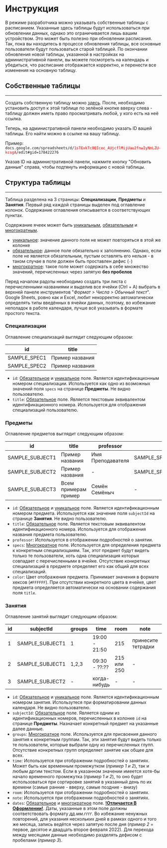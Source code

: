 # Инструкция

В режиме разработчика можно указывать собственные таблицы с расписанием. Указанные здесь таблицы будут использоваться
при обновлении данных, однако это ограничивается лишь вашим устройством. Это может быть полезно при обновлении
расписания. Так, пока вы находитесь в процессе обновления таблицы, все основные пользователи будут пользоваться
старой таблицей. По окончании обновления новой таблицы, указанной в настройках на административной панели, вы
можете посмотреть на календарь и убедиться, что расписание отображается корректно, и перенести все изменения
на основную таблицу.

## Собственные таблицы
<hr>

Создать собственную таблицу можно [здесь](https://docs.google.com/spreadsheets/u/0/?tgif=d). После, необходимо
установить доступ к этой таблице по зелёной кнопке вверху слева - таблицу должен иметь право просматривать
любой, у кого есть на неё ссылка.

Теперь, на административной панели необходимо указать ID вашей таблицы. Его найти можно в ссылке на вашу таблицу.

Пример: <code>docs.google.com/spreadsheets/d/<span style="color: red">1sTEvkTc0QIcec_AUjcflMijUau2fnwIyNnLZU-kcsgA</span>/edit#gid=178422276</code>

Указав ID на административной панели, нажмите кнопку "Обновить данные" справа, чтобы подтянуть информацию с новой таблицы.

## Структура таблицы
<hr>

Таблица разделена на 3 страницы: **Специализации**, **Предметы** и **Занятия**. Первый ряд каждой страницы выделен под оглавление колонок.
Содержание оглавления описывается в соответствующих пунктах.

Содержание ячеек может быть <u>уникальным</u>, <u>обязательным</u> и <u>многократным</u>.

* <u>уникальное</u>: значение данного поля не может повторяться в этой же колонке
* <u>обязательное</u>: данное поле обязательно к заполнению. Однако, если поле не является обязательным, пустым
  оставлять его нельзя - в таком случае в поле должен быть проставлен дефис (`-`)
* <u>многократное</u>: такое поле может содержать в себе множество значений, перечисленных через запятую **без пробелов**

Перед началом радоты необходимо создать три листа с перечисленными названиями и выделив все ячейки (Ctrl + A)
выбрать в верхней панеле инструментов "_Формат > Числа > Обычный текст_". Google Sheets, ровно как и Excel,
любит некорректно автоматически определять типы введённых в ячейки данных, поэтому, во избежание неполадок
в работе календаря, лучше всё указывать в формате простого текста.

### Специализации

Оглавление специализаций выглядит следующим образом:

| id           | title           |
|--------------|-----------------|
| SAMPLE_SPEC1 | Пример названия |
| SAMPLE_SPEC2 | Пример названия |

* `id`:
  <u>Обязательное</u> и <u>уникальное</u> поле. Является идентификационным номером специализации.
  Используется как одно из возможных значений поля `specs` на странице **Предметы**. Не видно пользователю.
* `title`:
  <u>Обязательное</u> поле. Является текстовым эквивалентом идентификационного номера.
  Используется для отображения специализаций пользователю.

### Предметы

Оглавление предметов выглядит следующим образом:

| id	             | title	               | professor         | specs                     | color   |
|-----------------|----------------------|-------------------|---------------------------|---------|
| SAMPLE_SUBJECT1 | Пример названия      | Имя Преподавателя | SAMPLE_SPEC1              | #AAFF00 |
| SAMPLE_SUBJECT2 | Пример названия      | -                 | SAMPLE_SPEC1,SAMPLE_SPEC2 | -       |
| SAMPLE_SUBJECT3 | Всем примерам пример | Семён Семёныч     | -                         | -       |

* `id`:
  <u>Обязательное</u> и <u>уникальное</u> поле. Является идентификационным номером предмета.
  Используется как значение поля `subjectId` на странице **Занятия**. Не видно пользователю.
* `title`:
  <u>Обязательное</u> поле. Является текстовым эквивалентом идентификационного номера.
  Используется для отображения названия предмета пользователю.
* `professor`:
  Используется в отображении подробностей о занятии.
* `specs`:
  <u>Многократное</u> поле. Используется для определения предмета к конкретным специализцаиям.
  Так, этот предмет будут видеть только те пользователи, хоть одна специализация которых
  совпадает с перечисленными в ячейке. Отсутствие конкретных специализаций в предмете определяет его
  как общий для всех специализаций.
* `color`:
  Цвет отображения предмета. Принимает значения в формате хексов (`#FFFFFF`). При отсутствии конкретного
  цвета в ячейке, цвет предмета определяется автоматически на основании содержания поля `title`.

### Занятия

Оглавление занятий выглядит следующим образом:

| id	 | subjectId	      | groups | time          | room        | note               | dates                         |
|-----|-----------------|--------|---------------|-------------|--------------------|-------------------------------|
| 1   | SAMPLE_SUBJECT1 | 1      | 19:00 - 21:50 | 215         | принесите тетрадки | 01.01.2022                    |
| 2   | SAMPLE_SUBJECT1 | 1,2,3  | 09:30 - ??:?? | 215 или 250 | -                  | 01,10,22.01.2022              |
| 3   | SAMPLE_SUBJECT2 | -      | когда-нибудь  | -           | -                  | 01.01.2022 - 01,10,20.02.2022 |

* `id`:
  <u>Обязательное</u> и <u>уникальное</u> поле. Является идентификационным номером занятия.
  Использутеся при форматировании данных календаря. Не видно пользователю.
* `subjectId`:
  <u>Обязательное</u> поле. Является одним из идентификационных номеров, перечисленных в колонке `id` на странице
  **Предметы**. Назначает конкретный предмет на указанные далее данные.
* `groups`:
  <u>Многократное</u> поле. Используется для присвоения данного занятия к конкретным группам.
  Так, эти занятия будут видеть только те пользователи, которые выбрали одну из перечисленных глупп.
  Отсутствие конкретных групп определяет занятие как общее для всех.
* `time`:
  Используется при отображении подробностей о занятиях. Может быть как временным промежутком
  (_пример 1 и 2_), так и любым дргим текстом. Если в указанном значении имеется хотя-бы начало временного промежутка
  (_пример 1 и 2_), то оно будет использоваться при сортировке занятий в указанный день по их времени (самые
  ранние - вверху, самые поздние - внизу)
* `room`:
  Используется при отображении подробностей о занятиях.
* `note`:
  Используется при отображении подробностей о занятиях.
* `dates`:
  <u>Обязательное</u> и <u>многократное</u> поле. <u>**!Отличается В Оформлении!**</u>.
  Даты, указанные в этом поле должны соответствовать формату _дд.мм.гггг_.
  Во избежание ненужных повторений, для указания нескольких дней в рамках одного и того же месяца,
  запись ведётся через запятую после дня (_пример 2_ = первое, десятое и двадцать второе февраля 2022).
  Для перехода между месяцами данные необходимо разделять дефисом с пробелами (_пример 3_).
